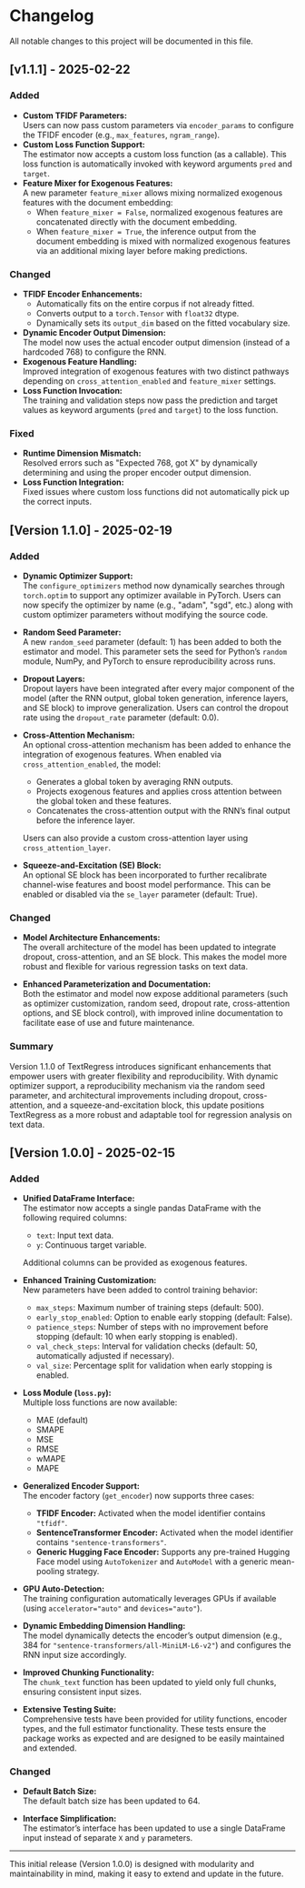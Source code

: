 # Changelog

All notable changes to this project will be documented in this file.

## [v1.1.1] - 2025-02-22

### Added
- **Custom TFIDF Parameters:**  
  Users can now pass custom parameters via `encoder_params` to configure the TFIDF encoder (e.g., `max_features`, `ngram_range`).
- **Custom Loss Function Support:**  
  The estimator now accepts a custom loss function (as a callable). This loss function is automatically invoked with keyword arguments `pred` and `target`.
- **Feature Mixer for Exogenous Features:**  
  A new parameter `feature_mixer` allows mixing normalized exogenous features with the document embedding:
  - When `feature_mixer = False`, normalized exogenous features are concatenated directly with the document embedding.
  - When `feature_mixer = True`, the inference output from the document embedding is mixed with normalized exogenous features via an additional mixing layer before making predictions.

### Changed
- **TFIDF Encoder Enhancements:**  
  - Automatically fits on the entire corpus if not already fitted.
  - Converts output to a `torch.Tensor` with `float32` dtype.
  - Dynamically sets its `output_dim` based on the fitted vocabulary size.
- **Dynamic Encoder Output Dimension:**  
  The model now uses the actual encoder output dimension (instead of a hardcoded 768) to configure the RNN.
- **Exogenous Feature Handling:**  
  Improved integration of exogenous features with two distinct pathways depending on `cross_attention_enabled` and `feature_mixer` settings.
- **Loss Function Invocation:**  
  The training and validation steps now pass the prediction and target values as keyword arguments (`pred` and `target`) to the loss function.

### Fixed
- **Runtime Dimension Mismatch:**  
  Resolved errors such as "Expected 768, got X" by dynamically determining and using the proper encoder output dimension.
- **Loss Function Integration:**  
  Fixed issues where custom loss functions did not automatically pick up the correct inputs.


## [Version 1.1.0] - 2025-02-19

### Added
- **Dynamic Optimizer Support:**  
  The `configure_optimizers` method now dynamically searches through `torch.optim` to support any optimizer available in PyTorch. Users can now specify the optimizer by name (e.g., "adam", "sgd", etc.) along with custom optimizer parameters without modifying the source code.
  
- **Random Seed Parameter:**  
  A new `random_seed` parameter (default: 1) has been added to both the estimator and model. This parameter sets the seed for Python’s `random` module, NumPy, and PyTorch to ensure reproducibility across runs.

- **Dropout Layers:**  
  Dropout layers have been integrated after every major component of the model (after the RNN output, global token generation, inference layers, and SE block) to improve generalization. Users can control the dropout rate using the `dropout_rate` parameter (default: 0.0).

- **Cross-Attention Mechanism:**  
  An optional cross-attention mechanism has been added to enhance the integration of exogenous features. When enabled via `cross_attention_enabled`, the model:
  - Generates a global token by averaging RNN outputs.
  - Projects exogenous features and applies cross attention between the global token and these features.
  - Concatenates the cross-attention output with the RNN’s final output before the inference layer.
  
  Users can also provide a custom cross-attention layer using `cross_attention_layer`.

- **Squeeze-and-Excitation (SE) Block:**  
  An optional SE block has been incorporated to further recalibrate channel-wise features and boost model performance. This can be enabled or disabled via the `se_layer` parameter (default: True).

### Changed
- **Model Architecture Enhancements:**  
  The overall architecture of the model has been updated to integrate dropout, cross-attention, and an SE block. This makes the model more robust and flexible for various regression tasks on text data.
  
- **Enhanced Parameterization and Documentation:**  
  Both the estimator and model now expose additional parameters (such as optimizer customization, random seed, dropout rate, cross-attention options, and SE block control), with improved inline documentation to facilitate ease of use and future maintenance.

### Summary
Version 1.1.0 of TextRegress introduces significant enhancements that empower users with greater flexibility and reproducibility. With dynamic optimizer support, a reproducibility mechanism via the random seed parameter, and architectural improvements including dropout, cross-attention, and a squeeze-and-excitation block, this update positions TextRegress as a more robust and adaptable tool for regression analysis on text data.


## [Version 1.0.0] - 2025-02-15

### Added
- **Unified DataFrame Interface:**  
  The estimator now accepts a single pandas DataFrame with the following required columns:
  - `text`: Input text data.
  - `y`: Continuous target variable.
  
  Additional columns can be provided as exogenous features.

- **Enhanced Training Customization:**  
  New parameters have been added to control training behavior:
  - `max_steps`: Maximum number of training steps (default: 500).
  - `early_stop_enabled`: Option to enable early stopping (default: False).
  - `patience_steps`: Number of steps with no improvement before stopping (default: 10 when early stopping is enabled).
  - `val_check_steps`: Interval for validation checks (default: 50, automatically adjusted if necessary).
  - `val_size`: Percentage split for validation when early stopping is enabled.

- **Loss Module (`loss.py`):**  
  Multiple loss functions are now available:
  - MAE (default)
  - SMAPE
  - MSE
  - RMSE
  - wMAPE
  - MAPE

- **Generalized Encoder Support:**  
  The encoder factory (`get_encoder`) now supports three cases:
  - **TFIDF Encoder:** Activated when the model identifier contains `"tfidf"`.
  - **SentenceTransformer Encoder:** Activated when the model identifier contains `"sentence-transformers"`.
  - **Generic Hugging Face Encoder:** Supports any pre-trained Hugging Face model using `AutoTokenizer` and `AutoModel` with a generic mean-pooling strategy.

- **GPU Auto-Detection:**  
  The training configuration automatically leverages GPUs if available (using `accelerator="auto"` and `devices="auto"`).

- **Dynamic Embedding Dimension Handling:**  
  The model dynamically detects the encoder’s output dimension (e.g., 384 for `"sentence-transformers/all-MiniLM-L6-v2"`) and configures the RNN input size accordingly.

- **Improved Chunking Functionality:**  
  The `chunk_text` function has been updated to yield only full chunks, ensuring consistent input sizes.

- **Extensive Testing Suite:**  
  Comprehensive tests have been provided for utility functions, encoder types, and the full estimator functionality. These tests ensure the package works as expected and are designed to be easily maintained and extended.

### Changed
- **Default Batch Size:**  
  The default batch size has been updated to 64.
  
- **Interface Simplification:**  
  The estimator’s interface has been updated to use a single DataFrame input instead of separate `X` and `y` parameters.

---

This initial release (Version 1.0.0) is designed with modularity and maintainability in mind, making it easy to extend and update in the future.